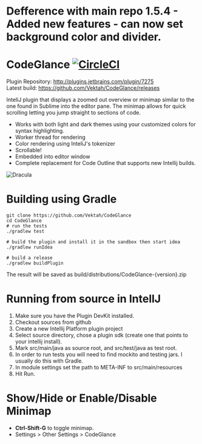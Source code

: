 # Defference with main repo 1.5.4 - Added new features - can now set background color and divider.

CodeGlance [![CircleCI](https://circleci.com/gh/Vektah/CodeGlance/tree/master.svg?style=svg)](https://circleci.com/gh/Vektah/CodeGlance/tree/master)
==========

Plugin Repository: http://plugins.jetbrains.com/plugin/7275  
Latest build: https://github.com/Vektah/CodeGlance/releases

InteliJ plugin that displays a zoomed out overview or minimap similar to the one found in Sublime into the editor pane. The minimap allows for quick scrolling letting you jump straight to sections of code.

 - Works with both light and dark themes using your customized colors for syntax highlighting.
 - Worker thread for rendering
 - Color rendering using InteliJ's tokenizer
 - Scrollable!
 - Embedded into editor window
 - Complete replacement for Code Outline that supports new Intellij builds.

![Dracula](https://raw.github.com/Vektah/CodeGlance/master/pub/example.png)


Building using Gradle
====================
```
git clone https://github.com/Vektah/CodeGlance
cd CodeGlance
# run the tests
./gradlew test

# build the plugin and install it in the sandbox then start idea
./gradlew runIdea

# build a release
./gradlew buildPlugin

```
The result will be saved as build/distributions/CodeGlance-{version}.zip


Running from source in IntellJ
===================
1. Make sure you have the Plugin DevKit installed.
2. Checkout sources from github
3. Create a new Intellij Platform plugin project
4. Select source directory, chose a plugin sdk (create one that points to your intellij install).
5. Mark src/main/java as source root, and src/test/java as test root.
6. In order to run tests you will need to find mockito and testing jars. I usually do this with Gradle.
7. In module settings set the path to META-INF to src/main/resources
8. Hit Run.


Show/Hide or Enable/Disable Minimap
===================
* **Ctrl-Shift-G** to toggle minimap.
* Settings > Other Settings > CodeGlance

